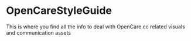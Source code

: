 # OpenCareStyleGuide
This is where you find all the info to deal with OpenCare.cc related visuals and communication assets
